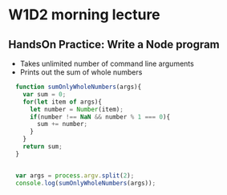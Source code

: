 # W1D2 morning lecture

## HandsOn Practice: Write a Node program

* Takes unlimited number of command line arguments
* Prints out the sum of whole numbers

``` js
  function sumOnlyWholeNumbers(args){
    var sum = 0;
    for(let item of args){
      let number = Number(item);
      if(number !== NaN && number % 1 === 0){
        sum += number;
      }
    }
    return sum;
  }


  var args = process.argv.split(2);
  console.log(sumOnlyWholeNumbers(args));

```
